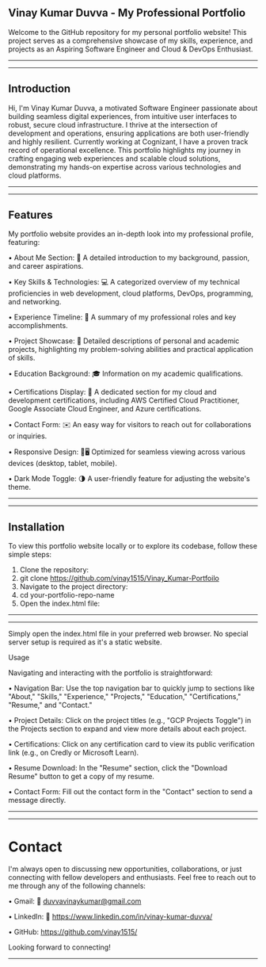 ## Vinay Kumar Duvva - My Professional Portfolio

Welcome to the GitHub repository for my personal portfolio website! This project serves as a comprehensive showcase of my skills, experience, and projects as an Aspiring Software Engineer and Cloud & DevOps Enthusiast.

---

---
## Introduction

Hi, I'm Vinay Kumar Duvva, a motivated Software Engineer passionate about building seamless digital experiences, from intuitive user interfaces to robust, secure cloud infrastructure. I thrive at the intersection of development and operations, ensuring applications are both user-friendly and highly resilient.
Currently working at Cognizant, I have a proven track record of operational excellence. This portfolio highlights my journey in crafting engaging web experiences and scalable cloud solutions, demonstrating my hands-on expertise across various technologies and cloud platforms.

---

---
## Features

My portfolio website provides an in-depth look into my professional profile, featuring:

•	About Me Section: 👤 A detailed introduction to my background, passion, and career aspirations.

•	Key Skills & Technologies: 💻 A categorized overview of my technical proficiencies in web development, cloud platforms, DevOps, programming, and networking.

•	Experience Timeline: 💼 A summary of my professional roles and key accomplishments.

•	Project Showcase: 🚀 Detailed descriptions of personal and academic projects, highlighting my problem-solving abilities and practical application of skills.

•	Education Background: 🎓 Information on my academic qualifications.

•	Certifications Display: 🏅 A dedicated section for my cloud and development certifications, including AWS Certified Cloud Practitioner, Google Associate Cloud Engineer, and Azure certifications.

•	Contact Form: ✉️ An easy way for visitors to reach out for collaborations or inquiries.

•	Responsive Design: 📱🖥️ Optimized for seamless viewing across various devices (desktop, tablet, mobile).

•	Dark Mode Toggle: 🌗 A user-friendly feature for adjusting the website's theme.

---

---
## Installation
To view this portfolio website locally or to explore its codebase, follow these simple steps:
1.	Clone the repository:
2.	git clone https://github.com/vinay1515/Vinay_Kumar-Portfoilo
3.	Navigate to the project directory:
4.	cd your-portfolio-repo-name
5.	Open the index.html file:

---- 

----
Simply open the index.html file in your preferred web browser. No special server setup is required as it's a static website.

Usage

Navigating and interacting with the portfolio is straightforward:

•	Navigation Bar: Use the top navigation bar to quickly jump to sections like "About," "Skills," "Experience," "Projects," "Education," "Certifications," "Resume," and "Contact."

•	Project Details: Click on the project titles (e.g., "GCP Projects Toggle") in the Projects section to expand and view more details about each project.

•	Certifications: Click on any certification card to view its public verification link (e.g., on Credly or Microsoft Learn).

•	Resume Download: In the "Resume" section, click the "Download Resume" button to get a copy of my resume.

•	Contact Form: Fill out the contact form in the "Contact" section to send a message directly.


---

---
# Contact
I'm always open to discussing new opportunities, collaborations, or just connecting with fellow developers and enthusiasts. Feel free to reach out to me through any of the following channels:

•	Gmail: 📧 duvvavinaykumar@gmail.com

•	LinkedIn: 🔗 https://www.linkedin.com/in/vinay-kumar-duvva/

•	GitHub: https://github.com/vinay1515/

Looking forward to connecting!

---